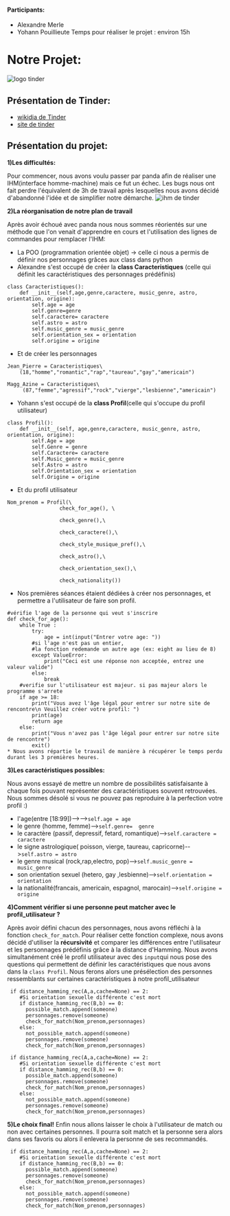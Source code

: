 #### Participants:
* Alexandre Merle
* Yohann Pouillieute
Temps pour réaliser le projet : environ 15h

# Notre Projet:
![logo tinder](https://boncoo.ovh/wp-content/uploads/2017/12/Logo-Tinder.svg_.png)


## Présentation de Tinder:
- [wikidia de Tinder](https://fr.wikipedia.org/wiki/Tinder)
- [site de tinder](https://tinder.com/fr/about)


## Présentation du projet:
__1)Les difficultés:__

Pour commencer, nous avons voulu passer par panda afin de réaliser une IHM(interface homme-machine) mais ce fut un échec.
Les bugs nous ont fait perdre l'équivalent de 3h de travail après lesquelles nous avons décidé d'abandonné l'idée et de simplifier notre démarche.
![ihm de tinder](https://datingranking.net/wp-content/uploads/2021/04/tinder_6.jpg)

__2)La réorganisation de notre plan de travail__

Après avoir échoué avec panda nous nous sommes réorientés sur une méthode que l'on venait d'apprendre en cours et l'utilisation des lignes de commandes pour remplacer l'IHM:
* La POO (programmation orientée objet) 
-> celle ci nous a permis de définir nos personnages grâces aux class dans python
* Alexandre s'est occupé de créer la __class Caracteristiques__ (celle qui définit les caractéristiques des personnages prédéfinis)
```
class Caracteristiques():
    def __init__(self,age,genre,caractere, music_genre, astro, orientation, origine):
        self.age = age
        self.genre=genre
        self.caractere= caractere
        self.astro = astro
        self.music_genre = music_genre
        self.orientation_sex = orientation
        self.origine = origine
```
* Et de créer les personnages 
```
Jean_Pierre = Caracteristiques\
    (18,"homme","romantic","rap","taureau","gay","americain")

Magg_Azine = Caracteristiques\
     (87,"femme","agressif","rock","vierge","lesbienne","americain")
```
* Yohann s'est occupé de la __class Profil__(celle qui s'occupe du profil utilisateur)

```
class Profil():
    def __init__(self, age,genre,caractere, music_genre, astro, orientation, origine):
        self.Age = age
        self.Genre = genre
        self.Caractere= caractere
        self.Music_genre = music_genre
        self.Astro = astro
        self.Orientation_sex = orientation
        self.Origine = origine
```
* Et du profil utilisateur
```
Nom_prenom = Profil(\
                 check_for_age(), \

                 check_genre(),\

                 check_caractere(),\

                 check_style_musique_pref(),\

                 check_astro(),\

                 check_orientation_sex(),\

                 check_nationality())

```
* Nos premières séances étaient dédiées à créer nos personnages, et permettre a l'utilisateur de faire son profil.

```
#vérifie l'age de la personne qui veut s'inscrire
def check_for_age():
    while True :
        try:
            age = int(input("Entrer votre age: "))
        #si l'age n'est pas un entier,
        #la fonction redemande un autre age (ex: eight au lieu de 8)
        except ValueError:
            print("Ceci est une réponse non acceptée, entrez une valeur valide")
        else:
            break
    #verifie sur l'utilisateur est majeur. si pas majeur alors le programme s'arrete
    if age >= 18:
        print("Vous avez l'âge légal pour entrer sur notre site de rencontre\n Veuillez créer votre profil: ")
        print(age)
        return age
    else:
        print("Vous n'avez pas l'âge légal pour entrer sur notre site de rencontre")
        exit()
* Nous avons répartie le travail de manière à récupérer le temps perdu durant les 3 premières heures.

```
__3)Les caractéristiques possibles:__

Nous avons essayé de mettre un nombre de possibilités satisfaisante  à chaque fois pouvant représenter des caractéristiques souvent retrouvées. Nous sommes désolé si vous ne pouvez pas reproduire à la perfection votre profil :)
* l'age(entre [18:99])-->-->```self.age = age```
* le genre (homme, femme)-->```self.genre=  genre```
* le caractère (passif, depressif, fetard, romantique)-->```self.caractere = caractere```
* le signe astrologique( poisson, vierge, taureau, capricorne)-->```self.astro = astro```
* le genre musical (rock,rap,electro, pop)-->```self.music_genre = music_genre```
* son orientation sexuel (hetero, gay ,lesbienne)-->```self.orientation = orientation```
* la nationalité(francais, americain, espagnol, marocain)-->```self.origine = origine```


__4)Comment vérifier si une personne peut matcher avec le profil_utilisateur ?__

Après avoir défini chacun des personnages, nous avons réfléchi à la fonction ```check_for_match```. Pour réaliser cette fonction complexe, nous avons décidé d'utiliser la __récursivité__ et comparer les différences entre l'utilisateur et les personnages prédéfinis grâce à la distance d'Hamming. Nous avons simultanément créé le profil utilisateur avec des ```input```qui nous pose des questions qui permettent de définir les caractéristiques que nous avons dans la ```class Profil```. Nous ferons alors une présélection des personnes ressemblants sur certaines caractéristiques à notre profil_utilisateur


```
 if distance_hamming_rec(A,a,cache=None) == 2:
    #Si orientation sexuelle différente c'est mort
    if distance_hamming_rec(B,b) == 0:
      possible_match.append(someone)
      personnages.remove(someone)
      check_for_match(Nom_prenom,personnages)
    else:
      not_possible_match.append(someone)
      personnages.remove(someone)
      check_for_match(Nom_prenom,personnages)
```



```
 if distance_hamming_rec(A,a,cache=None) == 2:
    #Si orientation sexuelle différente c'est mort
    if distance_hamming_rec(B,b) == 0:
      possible_match.append(someone)
      personnages.remove(someone)
      check_for_match(Nom_prenom,personnages)
    else:
      not_possible_match.append(someone)
      personnages.remove(someone)
      check_for_match(Nom_prenom,personnages)
```
__5)Le choix final!__
Enfin nous allons laisser le choix à l'utilisateur de match ou non avec certaines personnes. Il pourra soit match et la personne sera alors dans ses favoris ou alors il enlevera la personne de ses recommandés.


```
 if distance_hamming_rec(A,a,cache=None) == 2:
    #Si orientation sexuelle différente c'est mort
    if distance_hamming_rec(B,b) == 0:
      possible_match.append(someone)
      personnages.remove(someone)
      check_for_match(Nom_prenom,personnages)
    else:
      not_possible_match.append(someone)
      personnages.remove(someone)
      check_for_match(Nom_prenom,personnages)
```
